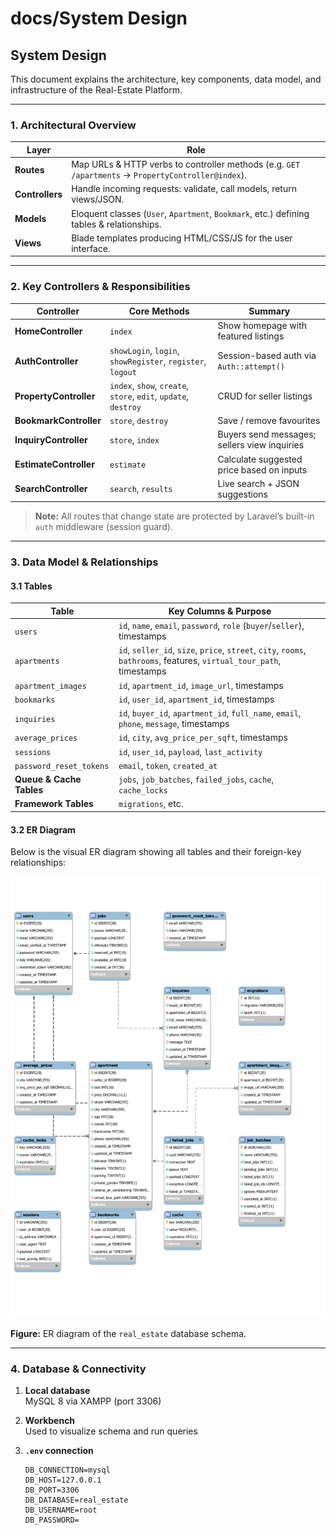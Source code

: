 # docs/System Design

## System Design

This document explains the architecture, key components, data model, and infrastructure of the Real-Estate Platform.

***

### 1. Architectural Overview

| Layer           | Role                                                                                               |
| --------------- | -------------------------------------------------------------------------------------------------- |
| **Routes**      | Map URLs & HTTP verbs to controller methods (e.g. `GET /apartments` → `PropertyController@index`). |
| **Controllers** | Handle incoming requests: validate, call models, return views/JSON.                                |
| **Models**      | Eloquent classes (`User`, `Apartment`, `Bookmark`, etc.) defining tables & relationships.          |
| **Views**       | Blade templates producing HTML/CSS/JS for the user interface.                                      |

***

### 2. Key Controllers & Responsibilities

| Controller             | Core Methods                                                    | Summary                                      |
| ---------------------- | --------------------------------------------------------------- | -------------------------------------------- |
| **HomeController**     | `index`                                                         | Show homepage with featured listings         |
| **AuthController**     | `showLogin`, `login`, `showRegister`, `register`, `logout`      | Session-based auth via `Auth::attempt()`     |
| **PropertyController** | `index`, `show`, `create`, `store`, `edit`, `update`, `destroy` | CRUD for seller listings                     |
| **BookmarkController** | `store`, `destroy`                                              | Save / remove favourites                     |
| **InquiryController**  | `store`, `index`                                                | Buyers send messages; sellers view inquiries |
| **EstimateController** | `estimate`                                                      | Calculate suggested price based on inputs    |
| **SearchController**   | `search`, `results`                                             | Live search + JSON suggestions               |

> **Note:** All routes that change state are protected by Laravel’s built-in `auth` middleware (session guard).

***

### 3. Data Model & Relationships

#### 3.1 Tables

| Table                    | Key Columns & Purpose                                                                                                 |
| ------------------------ | --------------------------------------------------------------------------------------------------------------------- |
| `users`                  | `id`, `name`, `email`, `password`, `role` (`buyer`/`seller`), timestamps                                              |
| `apartments`             | `id`, `seller_id`, `size`, `price`, `street`, `city`, `rooms`, `bathrooms`, features, `virtual_tour_path`, timestamps |
| `apartment_images`       | `id`, `apartment_id`, `image_url`, timestamps                                                                         |
| `bookmarks`              | `id`, `user_id`, `apartment_id`, timestamps                                                                           |
| `inquiries`              | `id`, `buyer_id`, `apartment_id`, `full_name`, `email`, `phone`, `message`, timestamps                                |
| `average_prices`         | `id`, `city`, `avg_price_per_sqft`, timestamps                                                                        |
| `sessions`               | `id`, `user_id`, `payload`, `last_activity`                                                                           |
| `password_reset_tokens`  | `email`, `token`, `created_at`                                                                                        |
| **Queue & Cache Tables** | `jobs`, `job_batches`, `failed_jobs`, `cache`, `cache_locks`                                                          |
| **Framework Tables**     | `migrations`, etc.                                                                                                    |

#### 3.2 ER Diagram

Below is the visual ER diagram showing all tables and their foreign-key relationships:

![](.gitbook/assets/real_estate.png)

**Figure:** ER diagram of the `real_estate` database schema.

***

### 4. Database & Connectivity

1. **Local database**\
   MySQL 8 via XAMPP (port 3306)
2. **Workbench**\
   Used to visualize schema and run queries
3.  **`.env` connection**

    ```dotenv
    DB_CONNECTION=mysql
    DB_HOST=127.0.0.1
    DB_PORT=3306
    DB_DATABASE=real_estate
    DB_USERNAME=root
    DB_PASSWORD=
    ```
